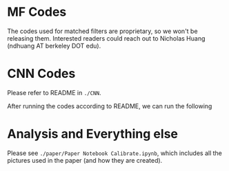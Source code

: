 # MF Codes
The codes used for matched filters are proprietary, so we won't be releasing them. 
Interested readers could reach out to Nicholas Huang (ndhuang AT berkeley DOT edu).

# CNN Codes
Please refer to README in `./CNN`. 

After running the codes according to README, 
we can run the following

# Analysis and Everything else

Please see `./paper/Paper Notebook Calibrate.ipynb`, 
which includes all the pictures used in the paper (and how they are created).
